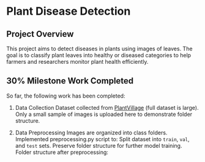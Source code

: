 # Plant Disease Detection

## Project Overview
This project aims to detect diseases in plants using images of leaves. The goal is to classify plant leaves into healthy or diseased categories to help farmers and researchers monitor plant health efficiently.

## 30% Milestone Work Completed
So far, the following work has been completed:

1. Data Collection
    Dataset collected from [PlantVillage](https://www.kaggle.com/datasets/emmarex/plantdisease) (full dataset is large).
    Only a small sample of images is uploaded here to demonstrate folder structure.

2. Data Preprocessing
    Images are organized into class folders.
    Implemented preprocessing.py script to:
    Split dataset into `train`, `val`, and `test` sets.
    Preserve folder structure for further model training.
   Folder structure after preprocessing:

